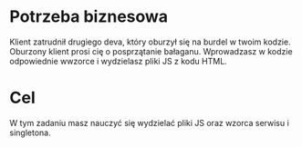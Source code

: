 # Potrzeba biznesowa
Klient zatrudnił drugiego deva, który oburzył się na burdel w twoim kodzie. Oburzony klient prosi cię o posprzątanie bałaganu. Wprowadzasz w kodzie odpowiednie wwzorce i wydzielasz pliki JS z kodu HTML.

# Cel
W tym zadaniu masz nauczyć się wydzielać pliki JS oraz wzorca serwisu i singletona.